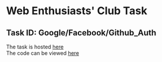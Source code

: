 Web Enthusiasts' Club Task
=================

Task ID: Google/Facebook/Github_Auth
------------
The task is hosted [here](https://oauth-google-facebook-github.glitch.me)  
The code can be viewed [here](https://glitch.com/edit/#!/oauth-google-facebook-github)
